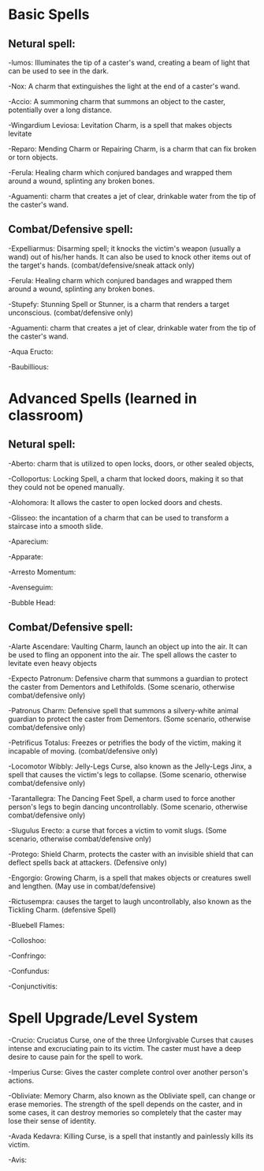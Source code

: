 # Basic Spells

## Netural spell:

-lumos: Illuminates the tip of a caster's wand, creating a beam of light that can be used to see in the dark.

-Nox: A charm that extinguishes the light at the end of a caster's wand. 

-Accio: A summoning charm that summons an object to the caster, potentially over a long distance.

-Wingardium Leviosa: Levitation Charm, is a spell that makes objects levitate
	
-Reparo: Mending Charm or Repairing Charm, is a charm that can fix broken or torn objects.

-Ferula: Healing charm which conjured bandages and wrapped them around a wound, splinting any broken bones.

-Aguamenti: charm that creates a jet of clear, drinkable water from the tip of the caster's wand. 


	
## Combat/Defensive spell:

-Expelliarmus: Disarming spell; it knocks the victim's weapon (usually a wand) out of his/her hands. It can also be used to knock other items out of the target's hands. (combat/defensive/sneak attack only)

-Ferula: Healing charm which conjured bandages and wrapped them around a wound, splinting any broken bones.

-Stupefy: Stunning Spell or Stunner, is a charm that renders a target unconscious. (combat/defensive only)

-Aguamenti: charm that creates a jet of clear, drinkable water from the tip of the caster's wand.

-Aqua Eructo:

-Baubillious:


# Advanced Spells (learned in classroom)

## Netural spell:

-Aberto: charm that is utilized to open locks, doors, or other sealed objects,

-Colloportus: Locking Spell, a charm that locked doors, making it so that they could not be opened manually. 

-Alohomora: It allows the caster to open locked doors and chests.

-Glisseo: the incantation of a charm that can be used to transform a staircase into a smooth slide.

-Aparecium:

-Apparate:

-Arresto Momentum:

-Avenseguim:

-Bubble Head:

## Combat/Defensive spell:

-Alarte Ascendare: Vaulting Charm, launch an object up into the air. It can be used to fling an opponent into the air. The spell allows the caster to levitate even heavy objects

-Expecto Patronum: Defensive charm that summons a guardian to protect the caster from Dementors and Lethifolds. (Some scenario, otherwise combat/defensive only)

-Patronus Charm: Defensive spell that summons a silvery-white animal guardian to protect the caster from Dementors. (Some scenario, otherwise combat/defensive only)

-Petrificus Totalus: Freezes or petrifies the body of the victim, making it incapable of moving. (combat/defensive only)

-Locomotor Wibbly: Jelly-Legs Curse, also known as the Jelly-Legs Jinx, a spell that causes the victim's legs to collapse. (Some scenario, otherwise combat/defensive only)

-Tarantallegra: The Dancing Feet Spell, a charm used to force another person's legs to begin dancing uncontrollably. (Some scenario, otherwise combat/defensive only)

-Slugulus Erecto: a curse that forces a victim to vomit slugs. (Some scenario, otherwise combat/defensive only)

-Protego: Shield Charm, protects the caster with an invisible shield that can deflect spells back at attackers. (Defensive only)

-Engorgio: Growing Charm, is a spell that makes objects or creatures swell and lengthen. (May use in combat/defensive)

-Rictusempra: causes the target to laugh uncontrollably, also known as the Tickling Charm. (defensive Spell)

-Bluebell Flames:

-Colloshoo:

-Confringo:

-Confundus:

-Conjunctivitis:

# Spell Upgrade/Level System

-Crucio: Cruciatus Curse, one of the three Unforgivable Curses that causes intense and excruciating pain to its victim. The caster must have a deep desire to cause pain for the spell to work.

-Imperius Curse: Gives the caster complete control over another person's actions.

-Obliviate: Memory Charm, also known as the Obliviate spell, can change or erase memories. The strength of the spell depends on the caster, and in some cases, it can destroy memories so completely that the caster may lose their sense of identity.

-Avada Kedavra: Killing Curse, is a spell that instantly and painlessly kills its victim.

-Avis:


